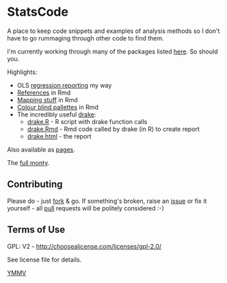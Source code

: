 # StatsCode

A place to keep code snippets and examples of analysis methods so I don't have to go rummaging through other code to find them.

I'm currently working through many of the packages listed [here](http://www.computerworld.com/article/2921176/business-intelligence/great-r-packages-for-data-import-wrangling-visualization.html). So should you.

Highlights:

 * OLS [regression reporting](olsRegressionExample.html) my way
 * [References](ReferencesInRmd.html) in Rmd
 * [Mapping stuff](mapping.html) in Rmd
 * [Colour blind pallettes](cbPalettes.html) in Rmd
 * The incredibly useful [drake](https://ropenscilabs.github.io/drake-manual/):
   * [drake.R](drake.R) - R script with drake function calls
   * [drake.Rmd](drake.Rmd) - Rmd code called by drake (in R) to create report
   * [drake.html](drake.html) - the report

Also available as [pages](https://dataknut.github.io/statsCode/).

The [full monty](https://github.com/dataknut/statsCode).

## Contributing

Please do - just [fork](https://help.github.com/en/articles/fork-a-repo) & go. If something's broken, raise an [issue](https://github.com/dataknut/statsCode/issues) or fix it yourself - all [pull](https://github.com/dataknut/statsCode/pulls) requests will be politely considered :-)

## Terms of Use
GPL: V2 - http://choosealicense.com/licenses/gpl-2.0/

See license file for details.

[YMMV](http://en.wiktionary.org/wiki/YMMV)
